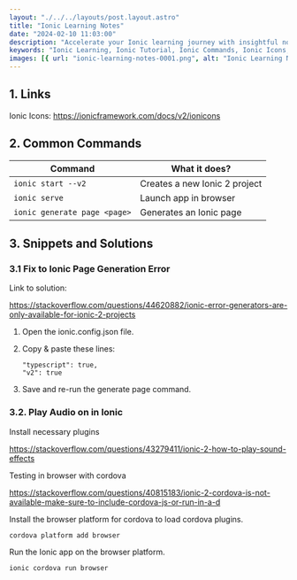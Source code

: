 ```yaml
---
layout: "./../../layouts/post.layout.astro"
title: "Ionic Learning Notes"
date: "2024-02-10 11:03:00"
description: "Accelerate your Ionic learning journey with insightful notes on essential links, common commands, and practical snippets. Explore Ionic Icons integration, master common commands for project creation and development, and troubleshoot issues like Ionic Page Generation errors or playing audio in Ionic. Enhance your Ionic skills with this comprehensive guide, offering solutions and tips for efficient development."
keywords: "Ionic Learning, Ionic Tutorial, Ionic Commands, Ionic Icons, Ionic Snippets, Ionic Solutions, Ionic Page Generation, Ionic Audio, Ionic Troubleshooting, Ionic Project Creation, Ionic Development, Cordova Integration, Ionic Configurations, Dav/Devs Tech Blog, Mobile App Development, Hybrid App Development, Ionic Framework."
images: [{ url: "ionic-learning-notes-0001.png", alt: "Ionic Learning Notes" }]
---
```


## 1. Links

Ionic Icons: https://ionicframework.com/docs/v2/ionicons

## 2. Common Commands

| Command                      | What it does?                  |
| ---------------------------- | ------------------------------ |
| `ionic start --v2`           | Creates a new Ionic 2 project  |
| `ionic serve`                | Launch app in browser          |
| `ionic generate page <page>` | Generates an Ionic <page> page |

## 3. Snippets and Solutions

### 3.1 Fix to Ionic Page Generation Error

Link to solution:

https://stackoverflow.com/questions/44620882/ionic-error-generators-are-only-available-for-ionic-2-projects

1. Open the ionic.config.json file.
1. Copy &amp; paste these lines:

   ```
   "typescript": true,
   "v2": true
   ```

1. Save and re-run the generate page command.

### 3.2. Play Audio on in Ionic

Install necessary plugins

https://stackoverflow.com/questions/43279411/ionic-2-how-to-play-sound-effects

Testing in browser with cordova

https://stackoverflow.com/questions/40815183/ionic-2-cordova-is-not-available-make-sure-to-include-cordova-js-or-run-in-a-d

Install the browser platform for cordova to load cordova plugins.

```bash
cordova platform add browser
```

Run the Ionic app on the browser platform.

```bash
ionic cordova run browser
```
